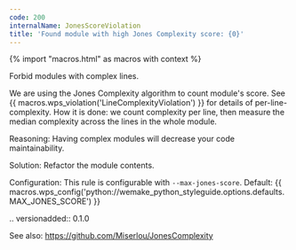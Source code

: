 ```yaml
---
code: 200
internalName: JonesScoreViolation
title: 'Found module with high Jones Complexity score: {0}'
---
```


{% import "macros.html" as macros with context %}

Forbid modules with complex lines.

We are using the Jones Complexity algorithm to count module's score. See
{{ macros.wps_violation('LineComplexityViolation') }} for details of
per-line-complexity. How it is done: we count complexity per line, then
measure the median complexity across the lines in the whole module.

Reasoning: Having complex modules will decrease your code
maintainability.

Solution: Refactor the module contents.

Configuration: This rule is configurable with `--max-jones-score`.
Default:
{{ macros.wps_config('python://wemake_python_styleguide.options.defaults.MAX_JONES_SCORE') }}

.. versionadded:: 0.1.0

See also: https://github.com/Miserlou/JonesComplexity